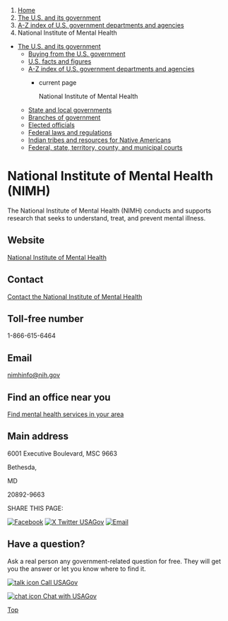 1. [Home](/)
2. [The U.S. and its government](/about-the-us)
3. [A-Z index of U.S. government departments and agencies](/agency-index)
4. National Institute of Mental Health

* [The U.S. and its government](/about-the-us)
  + [Buying from the U.S. government](/buy-from-government)
  + [U.S. facts and figures](/facts-figures)
  + [A-Z index of U.S. government departments and agencies](/agency-index)
    - current page

      National Institute of Mental Health
  + [State and local governments](/state-local-governments)
  + [Branches of government](/branches-of-government)
  + [Elected officials](/elected-officials)
  + [Federal laws and regulations](/laws-and-regulations)
  + [Indian tribes and resources for Native Americans](/tribes)
  + [Federal, state, territory, county, and municipal courts](/courts)

National Institute of Mental Health
(NIMH)
==========================================

The National Institute of Mental Health (NIMH) conducts and supports research that seeks to understand, treat, and prevent mental illness.

Website
-------

[National Institute of Mental Health](https://www.nimh.nih.gov/)

Contact
-------

[Contact the National Institute of Mental Health](https://www.nimh.nih.gov/site-info/contact-nimh)

Toll-free number
----------------

1-866-615-6464

Email
-----

[nimhinfo@nih.gov](mailto:nimhinfo@nih.gov)

Find an office near you
-----------------------

[Find mental health services in your area](https://findtreatment.gov/)

Main address
------------

6001 Executive Boulevard, MSC 9663
  

Bethesda,

MD

20892-9663

SHARE THIS PAGE:

[![Facebook](/themes/custom/usagov/images/social-media-icons/Facebook_Icon.svg)](https://www.facebook.com/sharer/sharer.php?u=https://www.usa.gov/agencies/national-institute-of-mental-health&v=3)
[![X Twitter USAGov](/themes/custom/usagov/images/social-media-icons/X_Twitter_Icon.svg?version=2)](https://twitter.com/intent/tweet?source=webclient&text=https://www.usa.gov/agencies/national-institute-of-mental-health)
[![Email](/themes/custom/usagov/images/social-media-icons/Email_Icon.svg?version=2)](mailto:?subject=https://www.usa.gov/agencies/national-institute-of-mental-health)

Have a question?
----------------

Ask a real person any government-related question for free. They will get you the answer or let you know where to find it.

[![talk icon](/themes/custom/usagov/images/ICONS_talk.png)
Call USAGov](/phone)

[![chat icon](/themes/custom/usagov/images/ICONS_chat.png)
Chat with USAGov](/chat)

[Top](#main-content)